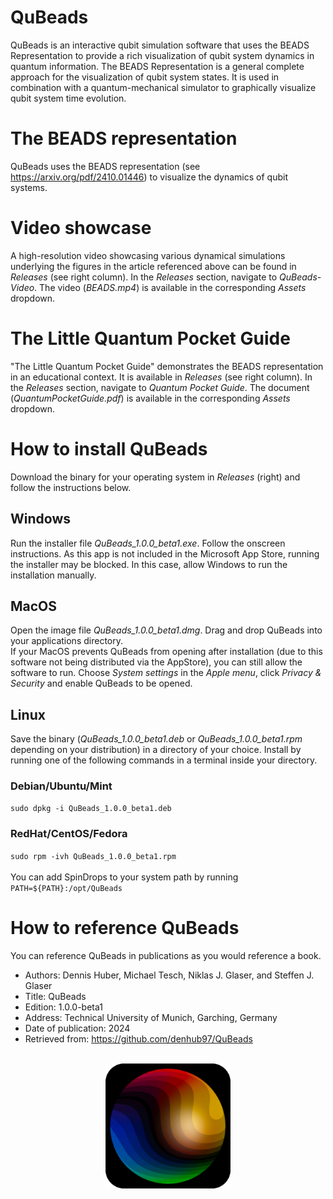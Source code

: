 # QuBeads
QuBeads is an interactive qubit simulation software that uses the BEADS Representation to provide a rich visualization of qubit system dynamics in quantum information. The BEADS Representation is a general complete approach for the visualization of qubit system states. It is used in combination with a quantum-mechanical simulator to graphically visualize qubit system time evolution.

# The BEADS representation
QuBeads uses the BEADS representation (see https://arxiv.org/pdf/2410.01446) to visualize the dynamics of qubit systems.
# Video showcase
A high-resolution video showcasing various dynamical simulations underlying the figures in the article referenced above can be found in *Releases* (see right column). In the *Releases* section, navigate to *QuBeads-Video*. The video (*BEADS.mp4*) is available in the corresponding *Assets* dropdown.
# The Little Quantum Pocket Guide
"The Little Quantum Pocket Guide" demonstrates the BEADS representation in an educational context. It is available in *Releases* (see right column). In the *Releases* section, navigate to *Quantum Pocket Guide*. The document (*QuantumPocketGuide.pdf*) is available in the corresponding *Assets* dropdown.

# How to install QuBeads
Download the binary for your operating system in *Releases* (right) and follow the instructions below.
## Windows
Run the installer file *QuBeads_1.0.0_beta1.exe*. Follow the onscreen instructions. As this app is not included in the Microsoft App Store, running the installer may be blocked. In this case, allow Windows to run the installation manually.
## MacOS
Open the image file *QuBeads_1.0.0_beta1.dmg*. Drag and drop QuBeads into your applications directory.<br>
If your MacOS prevents QuBeads from opening after installation (due to this software not being distributed via the AppStore), you can still allow the software to run. Choose *System settings* in the *Apple menu*, click *Privacy & Security* and enable QuBeads to be opened.
## Linux
Save the binary (*QuBeads_1.0.0_beta1.deb* or *QuBeads_1.0.0_beta1.rpm* depending on your distribution) in a directory of your choice. Install by running one of the following commands in a terminal inside your directory.
### Debian/Ubuntu/Mint
`sudo dpkg -i QuBeads_1.0.0_beta1.deb`
### RedHat/CentOS/Fedora
`sudo rpm -ivh QuBeads_1.0.0_beta1.rpm`<br><br>
You can add SpinDrops to your system path by running<br>
`PATH=${PATH}:/opt/QuBeads`

# How to reference QuBeads
You can reference QuBeads in publications as you would reference a book.
* Authors: Dennis Huber, Michael Tesch, Niklas J. Glaser, and Steffen J. Glaser
* Title: QuBeads
* Edition: 1.0.0-beta1
* Address: Technical University of Munich, Garching, Germany
* Date of publication: 2024
* Retrieved from: https://github.com/denhub97/QuBeads

<br>

<img src="QuBeadsIcon.png" style="width: 200px; height: 200px; display: block; float: none; margin-left: auto; margin-right: auto;">
